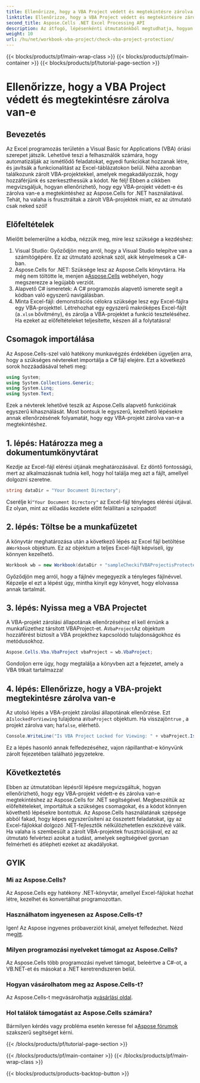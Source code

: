 ```yaml
---
title: Ellenőrizze, hogy a VBA Project védett és megtekintésre zárolva van-e
linktitle: Ellenőrizze, hogy a VBA Project védett és megtekintésre zárolva van-e
second_title: Aspose.Cells .NET Excel Processing API
description: Az átfogó, lépésenkénti útmutatónkból megtudhatja, hogyan ellenőrizheti, hogy egy VBA-projekt zárolva van-e az Excelben az Aspose.Cells for .NET segítségével. Oldja fel a lehetőségeit.
weight: 10
url: /hu/net/workbook-vba-project/check-vba-project-protection/
---
```


{{< blocks/products/pf/main-wrap-class >}}
{{< blocks/products/pf/main-container >}}
{{< blocks/products/pf/tutorial-page-section >}}

# Ellenőrizze, hogy a VBA Project védett és megtekintésre zárolva van-e

## Bevezetés
Az Excel programozás területén a Visual Basic for Applications (VBA) óriási szerepet játszik. Lehetővé teszi a felhasználók számára, hogy automatizálják az ismétlődő feladatokat, egyedi funkciókat hozzanak létre, és javítsák a funkcionalitást az Excel-táblázatokon belül. Néha azonban találkozunk zárolt VBA-projektekkel, amelyek megakadályozzák, hogy hozzáférjünk és szerkeszthessük a kódot. Ne félj! Ebben a cikkben megvizsgáljuk, hogyan ellenőrizhető, hogy egy VBA-projekt védett-e és zárolva van-e a megtekintéshez az Aspose.Cells for .NET használatával. Tehát, ha valaha is frusztráltak a zárolt VBA-projektek miatt, ez az útmutató csak neked szól!
## Előfeltételek
Mielőtt belemerülne a kódba, nézzük meg, mire lesz szüksége a kezdéshez:
1. Visual Studio: Győződjön meg arról, hogy a Visual Studio telepítve van a számítógépére. Ez az útmutató azoknak szól, akik kényelmesek a C#-ban.
2.  Aspose.Cells for .NET: Szüksége lesz az Aspose.Cells könyvtárra. Ha még nem töltötte le, menjen a[Aspose.Cells](https://releases.aspose.com/cells/net/) webhelyen, hogy megszerezze a legújabb verziót.
3. Alapvető C# ismeretek: A C# programozás alapvető ismerete segít a kódban való egyszerű navigálásban.
4.  Minta Excel-fájl: demonstrációs célokra szüksége lesz egy Excel-fájlra egy VBA-projekttel. Létrehozhat egy egyszerű makróképes Excel-fájlt (a`.xlsm` bővítmény), és zárolja a VBA-projektet a funkció teszteléséhez.
Ha ezeket az előfeltételeket teljesítette, készen áll a folytatásra!
## Csomagok importálása
Az Aspose.Cells-szel való hatékony munkavégzés érdekében ügyeljen arra, hogy a szükséges névtereket importálja a C# fájl elejére. Ezt a következő sorok hozzáadásával teheti meg:
```csharp
using System;
using System.Collections.Generic;
using System.Linq;
using System.Text;
```
Ezek a névterek lehetővé teszik az Aspose.Cells alapvető funkcióinak egyszerű kihasználását.
Most bontsuk le egyszerű, kezelhető lépésekre annak ellenőrzésének folyamatát, hogy egy VBA-projekt zárolva van-e a megtekintéshez.
## 1. lépés: Határozza meg a dokumentumkönyvtárat
Kezdje az Excel-fájl elérési útjának meghatározásával. Ez döntő fontosságú, mert az alkalmazásnak tudnia kell, hogy hol találja meg azt a fájlt, amellyel dolgozni szeretne.
```csharp
string dataDir = "Your Document Directory";
```
 Cserélje ki`"Your Document Directory"` az Excel-fájl tényleges elérési útjával. Ez olyan, mint az előadás kezdete előtt felállítani a színpadot!
## 2. lépés: Töltse be a munkafüzetet
 A könyvtár meghatározása után a következő lépés az Excel fájl betöltése a`Workbook` objektum. Ez az objektum a teljes Excel-fájlt képviseli, így könnyen kezelhető.
```csharp
Workbook wb = new Workbook(dataDir + "sampleCheckifVBAProjectisProtected.xlsm");
```
Győződjön meg arról, hogy a fájlnév megegyezik a tényleges fájlnévvel. Képzelje el ezt a lépést úgy, mintha kinyit egy könyvet, hogy elolvassa annak tartalmát.
## 3. lépés: Nyissa meg a VBA Projectet
 A VBA-projekt zárolási állapotának ellenőrzéséhez el kell érnünk a munkafüzethez társított VBAProject-et. A`VbaProject`Az objektum hozzáférést biztosít a VBA projekthez kapcsolódó tulajdonságokhoz és metódusokhoz.
```csharp
Aspose.Cells.Vba.VbaProject vbaProject = wb.VbaProject;
```
Gondoljon erre úgy, hogy megtalálja a könyvben azt a fejezetet, amely a VBA titkait tartalmazza!
## 4. lépés: Ellenőrizze, hogy a VBA-projekt megtekintésre zárolva van-e
 Az utolsó lépés a VBA-projekt zárolási állapotának ellenőrzése. Ezt a`IslockedForViewing` tulajdona a`VbaProject` objektum. Ha visszajön`true` , a projekt zárolva van; ha`false`, elérhető.
```csharp
Console.WriteLine("Is VBA Project Locked for Viewing: " + vbaProject.IslockedForViewing);
```
Ez a lépés hasonló annak felfedezéséhez, vajon rápillanthat-e könyvünk zárolt fejezetében található jegyzetekre.
## Következtetés
Ebben az útmutatóban lépésről lépésre megvizsgáltuk, hogyan ellenőrizhető, hogy egy VBA-projekt védett-e és zárolva van-e megtekintéshez az Aspose.Cells for .NET segítségével. Megbeszéltük az előfeltételeket, importáltuk a szükséges csomagokat, és a kódot könnyen követhető lépésekre bontottuk. Az Aspose.Cells használatának szépsége abból fakad, hogy képes egyszerűsíteni az összetett feladatokat, így az Excel-fájlokkal dolgozó .NET-fejlesztők nélkülözhetetlen eszközévé válik.
Ha valaha is szembesült a zárolt VBA-projektek frusztrációjával, ez az útmutató felvértezi azokat a tudást, amelyek segítségével gyorsan felmérheti és átlépheti ezeket az akadályokat.
## GYIK
### Mi az Aspose.Cells?
Az Aspose.Cells egy hatékony .NET-könyvtár, amellyel Excel-fájlokat hozhat létre, kezelhet és konvertálhat programozottan.
### Használhatom ingyenesen az Aspose.Cells-t?
 Igen! Az Aspose ingyenes próbaverziót kínál, amelyet felfedezhet. Nézd meg[itt](https://releases.aspose.com/).
### Milyen programozási nyelveket támogat az Aspose.Cells?
Az Aspose.Cells több programozási nyelvet támogat, beleértve a C#-ot, a VB.NET-et és másokat a .NET keretrendszeren belül.
### Hogyan vásárolhatom meg az Aspose.Cells-t?
 Az Aspose.Cells-t megvásárolhatja a[vásárlási oldal](https://purchase.aspose.com/buy).
### Hol találok támogatást az Aspose.Cells számára?
 Bármilyen kérdés vagy probléma esetén keresse fel a[Aspose fórumok](https://forum.aspose.com/c/cells/9) szakszerű segítséget kérni.

{{< /blocks/products/pf/tutorial-page-section >}}

{{< /blocks/products/pf/main-container >}}
{{< /blocks/products/pf/main-wrap-class >}}

{{< blocks/products/products-backtop-button >}}
